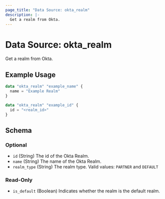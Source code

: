 ```yaml
---
page_title: "Data Source: okta_realm"
description: |-
  Get a realm from Okta.
---
```


# Data Source: okta_realm

Get a realm from Okta.

## Example Usage

```terraform
data "okta_realm" "example_name" {
  name = "Example Realm"
}

data "okta_realm" "example_id" {
  id = "<realm_id>"
}
```

<!-- schema generated by tfplugindocs -->

## Schema

### Optional

- `id` (String) The id of the Okta Realm.
- `name` (String) The name of the Okta Realm.
- `realm_type` (String) The realm type. Valid values: `PARTNER` and `DEFAULT`

### Read-Only

- `is_default` (Boolean) Indicates whether the realm is the default realm.
